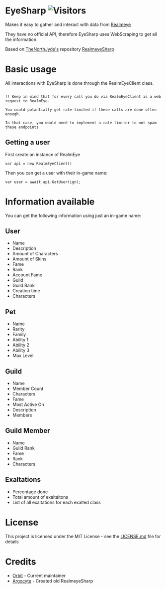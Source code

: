 # EyeSharp ![Visitors](https://api.visitorbadge.io/api/visitors?path=https%3A%2F%2Fgithub.com%2FOrbitMPGH%2FEyeSharp&countColor=%23263759)
Makes it easy to gather and interact with data from [Realmeye](https://www.realmeye.com/)

They have no official API, therefore EyeSharp uses WebScraping to get all the information.

Based on [TheNorthJyde's](https://github.com/TheNorthJyde) repository [RealmeyeSharp](https://github.com/TheNorthJyde/RealmeyeSharp)

# Basic usage
All interactions with EyeSharp is done through the RealmEyeClient class.

```

!! Keep in mind that for every call you do via RealmEyeClient is a web request to RealmEye.

You could potantially get rate-limited if these calls are done often enough.

In that case, you would need to implement a rate limiter to not spam these endpoints
```

## Getting a user
First create an instance of RealmEye

``var api = new RealmEyeClient()``

Then you can get a user with their in-game name:

``var user = await api.GetUser(ign);``

# Information available
You can get the following information using just an in-game name:

## User
* Name
* Description
* Amount of Characters
* Amount of Skins
* Fame
* Rank
* Account Fame
* Guild
* Guild Rank
* Creation time
* Characters

## Pet
* Name
* Rarity
* Family
* Ability 1
* Ability 2
* Ability 3
* Max Level

## Guild
* Name
* Member Count
* Characters
* Fame
* Most Active On
* Description
* Members

## Guild Member
* Name
* Guild Rank
* Fame
* Rank
* Characters

## Exaltations
* Percentage done
* Total amount of exaltaitons
* List of all exaltations for each exalted class

# License
This project is licensed under the MIT License - see the [LICENSE.md](LICENSE.md) file for details

# Credits
* [Orbit](https://github.com/OrbitMPGH) - Current maintainer
* [Argocyte](https://github.com/Argocyte/) - Created old RealmeyeSharp
